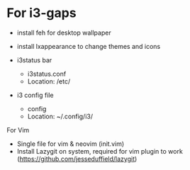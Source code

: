 # For i3-gaps

-   install feh for desktop wallpaper
-   install lxappearance to change themes and icons

-   i3status bar

    -   i3status.conf
    -   Location: /etc/

-   i3 config file

    -   config
    -   Location: ~/.config/i3/

For Vim

-   Single file for vim & neovim (init.vim)
-   Install Lazygit on system, required for vim plugin to work
    (https://github.com/jesseduffield/lazygit)
